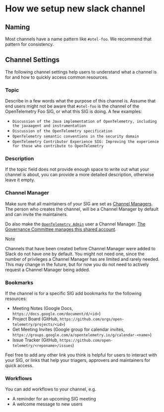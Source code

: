 # How we setup new slack channel

## Naming

Most channels have a name pattern like `#otel-foo`. We recommend that pattern
for consistency.

## Channel Settings

The following channel settings help users to understand what a channel is
for and how to quickly access common resources.

### Topic

Describe in a few words what the purpose of this channel is. Assume that end users might not be aware that
`#otel-foo` is the channel of the OpenTelemetry Foo SIG, or what this SIG is doing. A few examples:

- `Discussion of the Java implementation of OpenTelemetry, including the javaagent and instrumentation`
- `Discussion of the OpenTelemetry specification`
- `OpenTelemetry semantic conventions in the security domain`
- `OpenTelemetry Contributor Experience SIG: Improving the experience for those who contribute to OpenTelemetry`

### Description

If the topic field does not provide enough space to write out what your channel is about, you can provide
a more detailed description, otherwise leave it empty.

### Channel Manager

Make sure that all maintainers of your SIG are set as [Channel Managers](https://slack.com/help/articles/8328303095443-Understand-Channel-Managers-in-Slack).
The person who creates the channel, will be a Channel Manager by default and can invite the maintainers.

Do also make the [`OpenTelemetry Admin`](https://cloud-native.slack.com/archives/D07EGBA9V6E) user a Channel Manager.
[The Governance Committee manages this shared account](../assets.md#slack).

> [!NOTE]
> Channels that have been created before Channel Manager were added to Slack do not have one by default.
> You might not need one, since the number of privileges a Channel Manager has are limited and rarely needed.
> This may change in the future, but for now you do not need to actively request a Channel Manager being added.

### Bookmarks

If the channel is for a specific SIG add bookmarks for the following resources:

- Meeting Notes (Google Docs, `https://docs.google.com/document/d/<id>`)
- Project Board (GitHub, `https://github.com/orgs/open-telemetry/projects/<id>`)
- Get Meeting Invites (Google group for calendar invites, `https://groups.google.com/a/opentelemetry.io/g/calendar-<name>`)
- Issue Tracker (GitHub, `https://github.com/open-telemetry/<reponame>/issues`)

Feel free to add any other link you think is helpful for users to interact with
your SIG, or links that help your triagers, approvers and maintainers for quick access.

### Workflows

You can add workflows to your channel, e.g.

- A reminder for an upcoming SIG meeting
- A welcome message to new users
